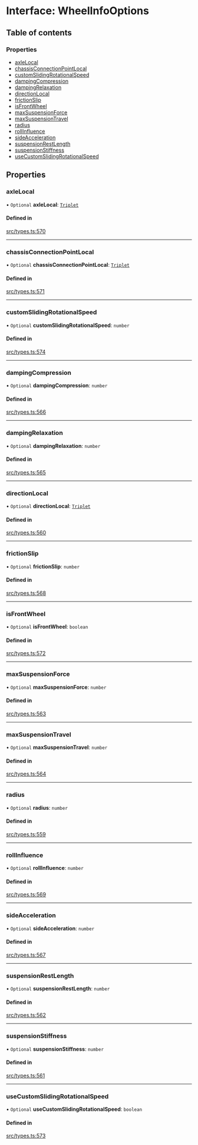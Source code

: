 # Interface: WheelInfoOptions

## Table of contents

### Properties

- [axleLocal](WheelInfoOptions.md#axlelocal)
- [chassisConnectionPointLocal](WheelInfoOptions.md#chassisconnectionpointlocal)
- [customSlidingRotationalSpeed](WheelInfoOptions.md#customslidingrotationalspeed)
- [dampingCompression](WheelInfoOptions.md#dampingcompression)
- [dampingRelaxation](WheelInfoOptions.md#dampingrelaxation)
- [directionLocal](WheelInfoOptions.md#directionlocal)
- [frictionSlip](WheelInfoOptions.md#frictionslip)
- [isFrontWheel](WheelInfoOptions.md#isfrontwheel)
- [maxSuspensionForce](WheelInfoOptions.md#maxsuspensionforce)
- [maxSuspensionTravel](WheelInfoOptions.md#maxsuspensiontravel)
- [radius](WheelInfoOptions.md#radius)
- [rollInfluence](WheelInfoOptions.md#rollinfluence)
- [sideAcceleration](WheelInfoOptions.md#sideacceleration)
- [suspensionRestLength](WheelInfoOptions.md#suspensionrestlength)
- [suspensionStiffness](WheelInfoOptions.md#suspensionstiffness)
- [useCustomSlidingRotationalSpeed](WheelInfoOptions.md#usecustomslidingrotationalspeed)

## Properties

### axleLocal

• `Optional` **axleLocal**: [`Triplet`](../modules.md#triplet)

#### Defined in

[src/types.ts:570](https://gitlab.com/rapidajs/rapida/-/blob/a60706c/packages/rapida-physics/src/types.ts#L570)

___

### chassisConnectionPointLocal

• `Optional` **chassisConnectionPointLocal**: [`Triplet`](../modules.md#triplet)

#### Defined in

[src/types.ts:571](https://gitlab.com/rapidajs/rapida/-/blob/a60706c/packages/rapida-physics/src/types.ts#L571)

___

### customSlidingRotationalSpeed

• `Optional` **customSlidingRotationalSpeed**: `number`

#### Defined in

[src/types.ts:574](https://gitlab.com/rapidajs/rapida/-/blob/a60706c/packages/rapida-physics/src/types.ts#L574)

___

### dampingCompression

• `Optional` **dampingCompression**: `number`

#### Defined in

[src/types.ts:566](https://gitlab.com/rapidajs/rapida/-/blob/a60706c/packages/rapida-physics/src/types.ts#L566)

___

### dampingRelaxation

• `Optional` **dampingRelaxation**: `number`

#### Defined in

[src/types.ts:565](https://gitlab.com/rapidajs/rapida/-/blob/a60706c/packages/rapida-physics/src/types.ts#L565)

___

### directionLocal

• `Optional` **directionLocal**: [`Triplet`](../modules.md#triplet)

#### Defined in

[src/types.ts:560](https://gitlab.com/rapidajs/rapida/-/blob/a60706c/packages/rapida-physics/src/types.ts#L560)

___

### frictionSlip

• `Optional` **frictionSlip**: `number`

#### Defined in

[src/types.ts:568](https://gitlab.com/rapidajs/rapida/-/blob/a60706c/packages/rapida-physics/src/types.ts#L568)

___

### isFrontWheel

• `Optional` **isFrontWheel**: `boolean`

#### Defined in

[src/types.ts:572](https://gitlab.com/rapidajs/rapida/-/blob/a60706c/packages/rapida-physics/src/types.ts#L572)

___

### maxSuspensionForce

• `Optional` **maxSuspensionForce**: `number`

#### Defined in

[src/types.ts:563](https://gitlab.com/rapidajs/rapida/-/blob/a60706c/packages/rapida-physics/src/types.ts#L563)

___

### maxSuspensionTravel

• `Optional` **maxSuspensionTravel**: `number`

#### Defined in

[src/types.ts:564](https://gitlab.com/rapidajs/rapida/-/blob/a60706c/packages/rapida-physics/src/types.ts#L564)

___

### radius

• `Optional` **radius**: `number`

#### Defined in

[src/types.ts:559](https://gitlab.com/rapidajs/rapida/-/blob/a60706c/packages/rapida-physics/src/types.ts#L559)

___

### rollInfluence

• `Optional` **rollInfluence**: `number`

#### Defined in

[src/types.ts:569](https://gitlab.com/rapidajs/rapida/-/blob/a60706c/packages/rapida-physics/src/types.ts#L569)

___

### sideAcceleration

• `Optional` **sideAcceleration**: `number`

#### Defined in

[src/types.ts:567](https://gitlab.com/rapidajs/rapida/-/blob/a60706c/packages/rapida-physics/src/types.ts#L567)

___

### suspensionRestLength

• `Optional` **suspensionRestLength**: `number`

#### Defined in

[src/types.ts:562](https://gitlab.com/rapidajs/rapida/-/blob/a60706c/packages/rapida-physics/src/types.ts#L562)

___

### suspensionStiffness

• `Optional` **suspensionStiffness**: `number`

#### Defined in

[src/types.ts:561](https://gitlab.com/rapidajs/rapida/-/blob/a60706c/packages/rapida-physics/src/types.ts#L561)

___

### useCustomSlidingRotationalSpeed

• `Optional` **useCustomSlidingRotationalSpeed**: `boolean`

#### Defined in

[src/types.ts:573](https://gitlab.com/rapidajs/rapida/-/blob/a60706c/packages/rapida-physics/src/types.ts#L573)
